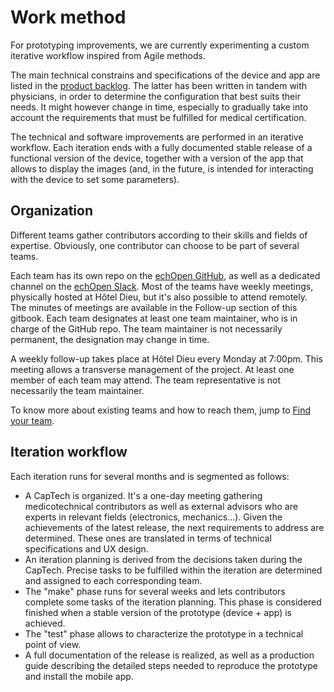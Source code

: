 # Work method

For prototyping improvements, we are currently experimenting a custom iterative workflow inspired from Agile methods.

The main technical constrains and specifications of the device and app are listed in the [product backlog](../backlog/backlog.md). The latter has been written in tandem with physicians, in order to determine the configuration that best suits their needs. It might however change in time, especially to gradually take into account the requirements that must be fulfilled for medical certification.

The technical and software improvements are performed in an iterative workflow. Each iteration ends with a fully documented stable release of a functional version of the device, together with a version of the app that allows to display the images \(and, in the future, is intended for interacting with the device to set some parameters\).

## Organization

Different teams gather contributors according to their skills and fields of expertise. Obviously, one contributor can choose to be part of several teams.

Each team has its own repo on the [echOpen GitHub](https://github.com/echopen), as well as a dedicated channel on the [echOpen Slack](http://slack.echopen.org/). Most of the teams have weekly meetings, physically hosted at Hôtel Dieu, but it's also possible to attend remotely. The minutes of meetings are available in the Follow-up section of this gitbook. Each team designates at least one team maintainer, who is in charge of the GitHub repo. The team maintainer is not necessarily permanent, the designation may change in time.

A weekly follow-up takes place at Hôtel Dieu every Monday at 7:00pm. This meeting allows a transverse management of the project. At least one member of each team may attend. The team representative is not necessarily the team maintainer.

To know more about existing teams and how to reach them, jump to [Find your team](teams.md).

## Iteration workflow

Each iteration runs for several months and is segmented as follows:

* A CapTech is organized. It's a one-day meeting gathering medicotechnical contributors as well as external advisors who are experts in relevant fields \(electronics, mechanics...\). Given the achievements of the latest release, the next requirements to address are determined. These ones are translated in terms of technical specifications and UX design. 
* An iteration planning is derived from the decisions taken during the CapTech. Precise tasks to be fulfilled within the iteration are determined and assigned to each corresponding team. 
* The "make" phase runs for several weeks and lets contributors complete some tasks of the iteration planning. This phase is considered finished when a stable version of the prototype \(device + app\) is achieved.
* The "test" phase allows to characterize the prototype in a technical point of view.
* A full documentation of the release is realized, as well as a production guide describing the detailed steps  needed to reproduce the prototype and install the mobile app.
